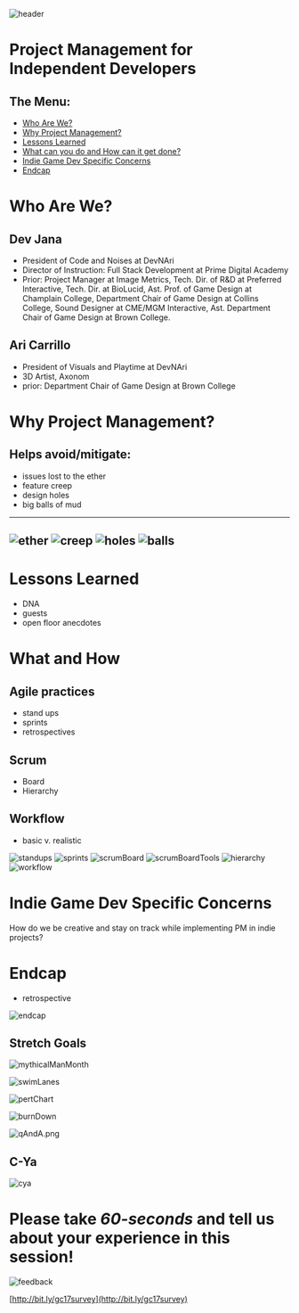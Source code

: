 ![header](images/header.png)

Project Management for Independent Developers
===

The Menu:
---
- [Who Are We?](#who)
- [Why Project Management?](#why-project-management)
- [Lessons Learned](#lessons-learned)
- [What can you do and How can it get done?](#what-and-how)
- [Indie Game Dev Specific Concerns](#indie-game-dev-specific-concerns)
- [Endcap](#endcap)

Who Are We?
===
Dev Jana
---
 - President of Code and Noises at DevNAri
 - Director of Instruction: Full Stack Development at Prime Digital Academy
 - Prior: Project Manager at Image Metrics, Tech. Dir. of R&D at Preferred Interactive, Tech. Dir. at BioLucid, Ast. Prof. of Game Design at Champlain College, Department Chair of Game Design at Collins College, Sound Designer at CME/MGM Interactive, Ast. Department Chair of Game Design at Brown College.

Ari Carrillo
---
 - President of Visuals and Playtime at DevNAri
 - 3D Artist, Axonom
 - prior: Department Chair of Game Design at Brown College 

Why Project Management?
===

Helps avoid/mitigate:
---
- issues lost to the ether
- feature creep
- design holes
- big balls of mud

---
![ether](images/ether.png)
![creep](images/creep.png)
![holes](images/holes.png)
![balls](images/balls.png)
---

Lessons Learned
===
- DNA
- guests
- open floor anecdotes


What and How
===
Agile practices
---
 - stand ups
 - sprints
 - retrospectives 

Scrum
---
 - Board
 - Hierarchy 

Workflow
---
 - basic v. realistic 
 
![standups](images/standUps.png) 
![sprints](images/sprints.png) 
![scrumBoard](images/scrumBoard.png) 
![scrumBoardTools](images/scrumBoardTools.png) 
![hierarchy](images/hierarchy.png) 
![workflow](images/workflow.png) 

Indie Game Dev Specific Concerns
===

How do we be creative and stay on track while implementing PM in indie projects?

Endcap
===
- retrospective

![endcap](images/next.png)

Stretch Goals
---
![mythicalManMonth](images/mythicalManMonth.png) 

![swimLanes](images/swimLanes.png) 

![pertChart](images/pertChart.png)

![burnDown](images/burnDown.png)

![qAndA.png](images/qAndA.png)

C-Ya
---
![cya](images/c-ya.png)

Please take _60-seconds_ and tell us about your experience in this session!
=
![feedback](https://media.giphy.com/media/Hs6JP953xMYBG/giphy.gif)

[http://bit.ly/gc17survey](http://bit.ly/gc17survey)
